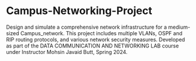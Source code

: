 # Campus-Networking-Project
Design and simulate a comprehensive network infrastructure for a medium-sized Campus_network. This project includes multiple VLANs, OSPF and RIP routing protocols, and various network security measures. Developed as part of the DATA COMMUNICATION AND NETWORKING LAB course under Instructor Mohsin Javaid Butt, Spring 2024.
